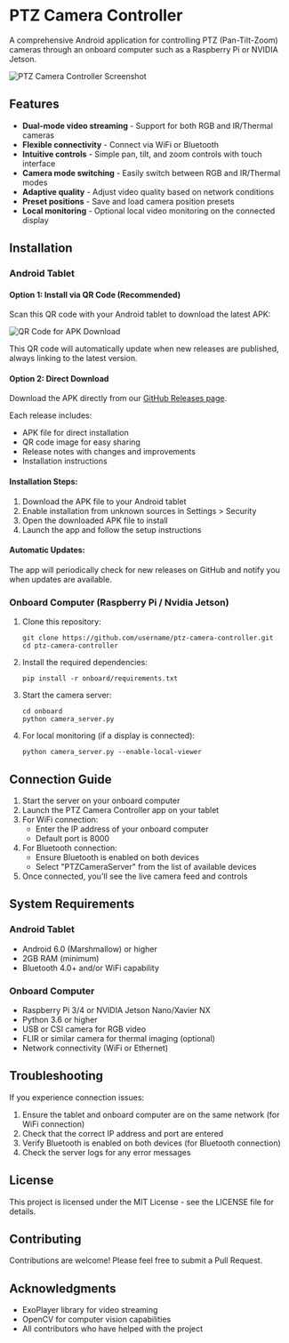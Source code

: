 # PTZ Camera Controller

A comprehensive Android application for controlling PTZ (Pan-Tilt-Zoom) cameras through an onboard computer such as a Raspberry Pi or NVIDIA Jetson.

![PTZ Camera Controller Screenshot](screenshots/app_screenshot_placeholder.jpg)

## Features

- **Dual-mode video streaming** - Support for both RGB and IR/Thermal cameras
- **Flexible connectivity** - Connect via WiFi or Bluetooth
- **Intuitive controls** - Simple pan, tilt, and zoom controls with touch interface
- **Camera mode switching** - Easily switch between RGB and IR/Thermal modes
- **Adaptive quality** - Adjust video quality based on network conditions
- **Preset positions** - Save and load camera position presets
- **Local monitoring** - Optional local video monitoring on the connected display

## Installation

### Android Tablet

#### Option 1: Install via QR Code (Recommended)

Scan this QR code with your Android tablet to download the latest APK:

![QR Code for APK Download](https://api.qrserver.com/v1/create-qr-code/?size=200x200&data=https://github.com/YOUR_USERNAME/ptz-camera-controller/releases/latest/download/ptz-camera-controller.apk)

This QR code will automatically update when new releases are published, always linking to the latest version.

#### Option 2: Direct Download

Download the APK directly from our [GitHub Releases page](https://github.com/YOUR_USERNAME/ptz-camera-controller/releases).

Each release includes:
- APK file for direct installation
- QR code image for easy sharing
- Release notes with changes and improvements
- Installation instructions

#### Installation Steps:

1. Download the APK file to your Android tablet
2. Enable installation from unknown sources in Settings > Security
3. Open the downloaded APK file to install
4. Launch the app and follow the setup instructions

#### Automatic Updates:

The app will periodically check for new releases on GitHub and notify you when updates are available.

### Onboard Computer (Raspberry Pi / Nvidia Jetson)

1. Clone this repository:
   ```
   git clone https://github.com/username/ptz-camera-controller.git
   cd ptz-camera-controller
   ```

2. Install the required dependencies:
   ```
   pip install -r onboard/requirements.txt
   ```

3. Start the camera server:
   ```
   cd onboard
   python camera_server.py
   ```

4. For local monitoring (if a display is connected):
   ```
   python camera_server.py --enable-local-viewer
   ```

## Connection Guide

1. Start the server on your onboard computer
2. Launch the PTZ Camera Controller app on your tablet
3. For WiFi connection:
   - Enter the IP address of your onboard computer
   - Default port is 8000
4. For Bluetooth connection:
   - Ensure Bluetooth is enabled on both devices
   - Select "PTZCameraServer" from the list of available devices
5. Once connected, you'll see the live camera feed and controls

## System Requirements

### Android Tablet
- Android 6.0 (Marshmallow) or higher
- 2GB RAM (minimum)
- Bluetooth 4.0+ and/or WiFi capability

### Onboard Computer
- Raspberry Pi 3/4 or NVIDIA Jetson Nano/Xavier NX
- Python 3.6 or higher
- USB or CSI camera for RGB video
- FLIR or similar camera for thermal imaging (optional)
- Network connectivity (WiFi or Ethernet)

## Troubleshooting

If you experience connection issues:
1. Ensure the tablet and onboard computer are on the same network (for WiFi connection)
2. Check that the correct IP address and port are entered
3. Verify Bluetooth is enabled on both devices (for Bluetooth connection)
4. Check the server logs for any error messages

## License

This project is licensed under the MIT License - see the LICENSE file for details.

## Contributing

Contributions are welcome! Please feel free to submit a Pull Request.

## Acknowledgments

- ExoPlayer library for video streaming
- OpenCV for computer vision capabilities
- All contributors who have helped with the project